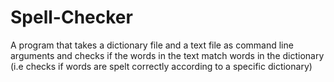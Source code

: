 # Spell-Checker

A program that takes a dictionary file and a text file as command line arguments and checks if the words in the text match words in the dictionary (i.e checks if words are spelt correctly according to a specific dictionary)
